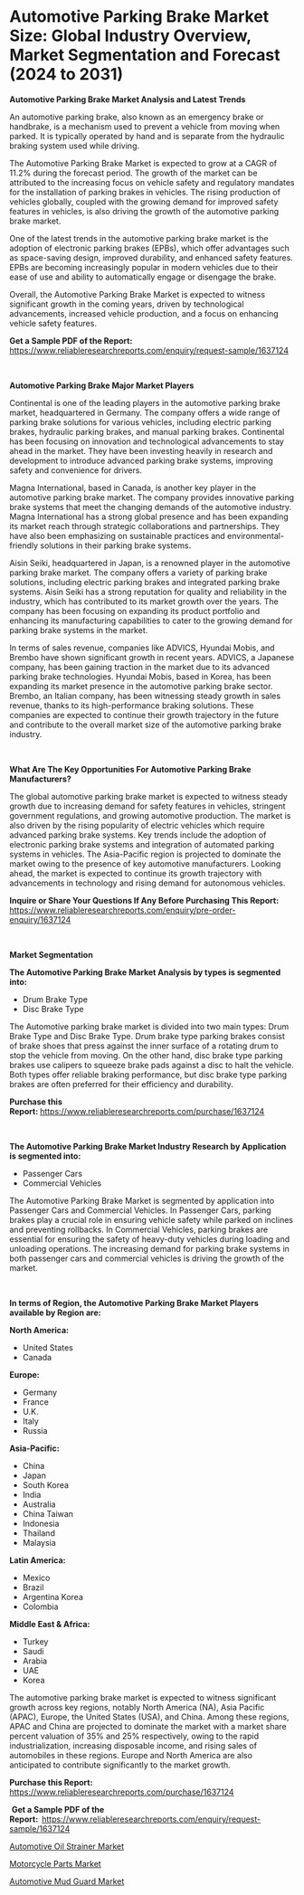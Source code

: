 <p><h1>Automotive Parking Brake Market Size: Global Industry Overview, Market Segmentation and Forecast (2024 to 2031)</h1></p><p><strong>Automotive Parking Brake Market Analysis and Latest Trends</strong></p>
<p><p>An automotive parking brake, also known as an emergency brake or handbrake, is a mechanism used to prevent a vehicle from moving when parked. It is typically operated by hand and is separate from the hydraulic braking system used while driving.</p><p>The Automotive Parking Brake Market is expected to grow at a CAGR of 11.2% during the forecast period. The growth of the market can be attributed to the increasing focus on vehicle safety and regulatory mandates for the installation of parking brakes in vehicles. The rising production of vehicles globally, coupled with the growing demand for improved safety features in vehicles, is also driving the growth of the automotive parking brake market.</p><p>One of the latest trends in the automotive parking brake market is the adoption of electronic parking brakes (EPBs), which offer advantages such as space-saving design, improved durability, and enhanced safety features. EPBs are becoming increasingly popular in modern vehicles due to their ease of use and ability to automatically engage or disengage the brake.</p><p>Overall, the Automotive Parking Brake Market is expected to witness significant growth in the coming years, driven by technological advancements, increased vehicle production, and a focus on enhancing vehicle safety features.</p></p>
<p><strong>Get a Sample PDF of the Report:&nbsp;</strong> <a href="https://www.reliableresearchreports.com/enquiry/request-sample/1637124">https://www.reliableresearchreports.com/enquiry/request-sample/1637124</a></p>
<p>&nbsp;</p>
<p><strong>Automotive Parking Brake Major Market Players</strong></p>
<p><p>Continental is one of the leading players in the automotive parking brake market, headquartered in Germany. The company offers a wide range of parking brake solutions for various vehicles, including electric parking brakes, hydraulic parking brakes, and manual parking brakes. Continental has been focusing on innovation and technological advancements to stay ahead in the market. They have been investing heavily in research and development to introduce advanced parking brake systems, improving safety and convenience for drivers.</p><p>Magna International, based in Canada, is another key player in the automotive parking brake market. The company provides innovative parking brake systems that meet the changing demands of the automotive industry. Magna International has a strong global presence and has been expanding its market reach through strategic collaborations and partnerships. They have also been emphasizing on sustainable practices and environmental-friendly solutions in their parking brake systems.</p><p>Aisin Seiki, headquartered in Japan, is a renowned player in the automotive parking brake market. The company offers a variety of parking brake solutions, including electric parking brakes and integrated parking brake systems. Aisin Seiki has a strong reputation for quality and reliability in the industry, which has contributed to its market growth over the years. The company has been focusing on expanding its product portfolio and enhancing its manufacturing capabilities to cater to the growing demand for parking brake systems in the market.</p><p>In terms of sales revenue, companies like ADVICS, Hyundai Mobis, and Brembo have shown significant growth in recent years. ADVICS, a Japanese company, has been gaining traction in the market due to its advanced parking brake technologies. Hyundai Mobis, based in Korea, has been expanding its market presence in the automotive parking brake sector. Brembo, an Italian company, has been witnessing steady growth in sales revenue, thanks to its high-performance braking solutions. These companies are expected to continue their growth trajectory in the future and contribute to the overall market size of the automotive parking brake industry.</p></p>
<p>&nbsp;</p>
<p><strong>What Are The Key Opportunities For Automotive Parking Brake Manufacturers?</strong></p>
<p><p>The global automotive parking brake market is expected to witness steady growth due to increasing demand for safety features in vehicles, stringent government regulations, and growing automotive production. The market is also driven by the rising popularity of electric vehicles which require advanced parking brake systems. Key trends include the adoption of electronic parking brake systems and integration of automated parking systems in vehicles. The Asia-Pacific region is projected to dominate the market owing to the presence of key automotive manufacturers. Looking ahead, the market is expected to continue its growth trajectory with advancements in technology and rising demand for autonomous vehicles.</p></p>
<p><strong>Inquire or Share Your Questions If Any Before Purchasing This Report:</strong> <a href="https://www.reliableresearchreports.com/enquiry/pre-order-enquiry/1637124">https://www.reliableresearchreports.com/enquiry/pre-order-enquiry/1637124</a></p>
<p>&nbsp;</p>
<p><strong>Market Segmentation</strong></p>
<p><strong>The Automotive Parking Brake Market Analysis by types is segmented into:</strong></p>
<p><ul><li>Drum Brake Type</li><li>Disc Brake Type</li></ul></p>
<p><p>The Automotive parking brake market is divided into two main types: Drum Brake Type and Disc Brake Type. Drum brake type parking brakes consist of brake shoes that press against the inner surface of a rotating drum to stop the vehicle from moving. On the other hand, disc brake type parking brakes use calipers to squeeze brake pads against a disc to halt the vehicle. Both types offer reliable braking performance, but disc brake type parking brakes are often preferred for their efficiency and durability.</p></p>
<p><strong>Purchase this Report:&nbsp;</strong><a href="https://www.reliableresearchreports.com/purchase/1637124">https://www.reliableresearchreports.com/purchase/1637124</a></p>
<p>&nbsp;</p>
<p><strong>The Automotive Parking Brake Market Industry Research by Application is segmented into:</strong></p>
<p><ul><li>Passenger Cars</li><li>Commercial Vehicles</li></ul></p>
<p><p>The Automotive Parking Brake Market is segmented by application into Passenger Cars and Commercial Vehicles. In Passenger Cars, parking brakes play a crucial role in ensuring vehicle safety while parked on inclines and preventing rollbacks. In Commercial Vehicles, parking brakes are essential for ensuring the safety of heavy-duty vehicles during loading and unloading operations. The increasing demand for parking brake systems in both passenger cars and commercial vehicles is driving the growth of the market.</p></p>
<p>&nbsp;</p>
<p><strong>In terms of Region, the Automotive Parking Brake Market Players available by Region are:</strong></p>
<p>
    <p> <strong> North America: </strong>
        <ul>
            <li>United States</li>
            <li>Canada</li>
        </ul>
        </p> 
    <p> <strong> Europe: </strong>
        <ul>
            <li>Germany</li>
            <li>France</li>
            <li>U.K.</li>
            <li>Italy</li>
            <li>Russia</li>
        </ul>
        </p> 
    <p> <strong> Asia-Pacific: </strong>
        <ul>
            <li>China</li>
            <li>Japan</li>
            <li>South Korea</li>
            <li>India</li>
            <li>Australia</li>
            <li>China Taiwan</li>
            <li>Indonesia</li>
            <li>Thailand</li>
            <li>Malaysia</li>
        </ul>
        </p> 
    <p> <strong> Latin America: </strong>
        <ul>
            <li>Mexico</li>
            <li>Brazil</li>
            <li>Argentina Korea</li>
            <li>Colombia</li>
        </ul>
        </p> 
    <p> <strong> Middle East & Africa: </strong>
        <ul>
            <li>Turkey</li>
            <li>Saudi</li>
            <li>Arabia</li>
            <li>UAE</li>
            <li>Korea</li>
        </ul>
    </p>
    </p>
<p><p>The automotive parking brake market is expected to witness significant growth across key regions, notably North America (NA), Asia Pacific (APAC), Europe, the United States (USA), and China. Among these regions, APAC and China are projected to dominate the market with a market share percent valuation of 35% and 25% respectively, owing to the rapid industrialization, increasing disposable income, and rising sales of automobiles in these regions. Europe and North America are also anticipated to contribute significantly to the market growth.</p></p>
<p><strong>Purchase this Report: </strong><a href="https://www.reliableresearchreports.com/purchase/1637124">https://www.reliableresearchreports.com/purchase/1637124</a></p>
<p>&nbsp;<strong>Get a Sample PDF of the Report:&nbsp;&nbsp;</strong><a href="https://www.reliableresearchreports.com/enquiry/request-sample/1637124">https://www.reliableresearchreports.com/enquiry/request-sample/1637124</a></p>
<p><strong></strong></p>
<p><p><a href="https://github.com/yemakinde/Market-Research-Report-List-1/blob/main/automotive-oil-strainer-market.md">Automotive Oil Strainer Market</a></p><p><a href="https://github.com/bmorecock/Market-Research-Report-List-2/blob/main/motorcycle-parts-market.md">Motorcycle Parts Market</a></p><p><a href="https://github.com/jsmusil/Market-Research-Report-List-2/blob/main/automotive-mud-guard-market.md">Automotive Mud Guard Market</a></p></p>